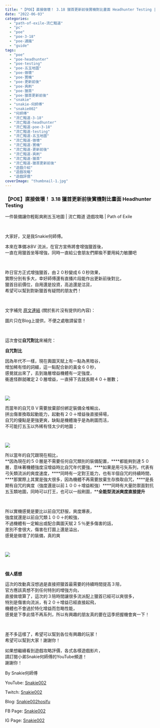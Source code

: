 ```yaml
---
title: "【POE】直接做壞！ 3.18 獵首更新前後實機對比畫面 Headhunter Testing | 一件裝備讓你輕鬆爽刷五玉地圖 | 流亡黯道 遊戲攻略 | Path of Exile"
date: "2022-06-03"
categories: 
  - "path-of-exile-流亡黯道"
  - "pc"
  - "poe"
  - "poe-3-18"
  - "poe-通識"
  - "guide"
tags: 
  - "poe"
  - "poe-headhunter"
  - "poe-testing"
  - "poe-五玉地圖"
  - "poe-做壞"
  - "poe-實機"
  - "poe-更新前後"
  - "poe-爽刷"
  - "poe-獵首"
  - "poe-獵首更新前後"
  - "snakie"
  - "snakie-何師傅"
  - "snakie002"
  - "何師傅"
  - "流亡黯道-3-18"
  - "流亡黯道-headhunter"
  - "流亡黯道-poe-3-18"
  - "流亡黯道-testing"
  - "流亡黯道-五玉地圖"
  - "流亡黯道-做壞"
  - "流亡黯道-實機"
  - "流亡黯道-更新前後"
  - "流亡黯道-爽刷"
  - "流亡黯道-獵首"
  - "流亡黯道-獵首更新前後"
  - "遊戲介紹"
  - "遊戲攻略"
  - "遊戲評價"
coverImage: "thumbnail-1.jpg"
---
```


### 【POE】直接做壞！ 3.18 獵首更新前後實機對比畫面 Headhunter Testing  
一件裝備讓你輕鬆爽刷五玉地圖 | 流亡黯道 遊戲攻略 | Path of Exile

  
   

  
大家好，又是我Snakie何師傅。  

  
本來在準備冰BV 流派，在官方宣佈將會增強獵首後，  
一直在用獵首坐等增強，同時一直給公會朋友們揶揄不要用純力敏腰吧  

  
   

  
昨日官方正式增強獵首，由２０秒變成６０秒效果，  
實際分別有多大，幸好師傅還有直播片段能作出更新前後對比，  
獵首目前價位，自用還是投資，高追還是沽貨，  
希望可以幫到對新獵首有疑問的朋友們！  

  
   

  
文字補完 [原文連結](https://snakie002hosifu.blog/3-18-hh/) (關於影片沒有提供的內容)：  

  
圖片只在Blog上提供，不便之處敬請留意！  

  
   

  
這次會從**自咒對比**來補完：  

  
**自咒對比**  

  
因為年代不一樣，現在輿圖天賦上有一點為黑暗谷，  
增加稀有怪的詞綴，這一點配合新的黃金６０秒，  
感覺就出來了，去到幾層增益機體有一定強度，  
衝進怪群就確定２０層增益，一直掃下去就長期４０＋層數；  

  
   

  
![](WordPress/1-1.png)  

  
  
而當年的自咒ＢＶ需要放棄部份綁定裝備全堆輸出，  
拼出傷害換取起動能力，起動有２０＋增益後直接掃場，  
自咒的優點是更強更爽，缺點是機體幾乎是為刷圖而活，  
不可能打五玉以外稀有怪太少的地圖；  

  
   

  
![](WordPress/2-1.png)  

  
  
所以當年的自咒跟現在相比，  
**因為現在的５０層是不需要任何自咒類別的裝備配置，****都能夠到達５０層，意味著機體強度沒增益時比自咒年代要強，****如果是用弓矢系列，代表有弓矢類流派的爽度速度，****同時有一定對王能力，也有半個自咒的持續時間，****那實際上其實是強大很多，因為機體不再需要放棄生存換取自咒，****是長期有自咒的爽度（強度還是以前１００＋增益較強）****同時有大量防禦面對抗五玉類地圖，同時可以打王，也可以一般刷圖，****全能型流派爽度直接提升**  

  
   

  
所以實機感覺是要比以前自咒舒服，爽度爆表，  
強度就還是以前自咒類１００＋的較強，  
不過機體有一定輸出或配合輿圖天賦２５％更多傷害的話，  
差別不會很大，傷害在打圖上還是溢出，  
感覺是做壞了的裝備，真的爽  

  
   

  
![](WordPress/3-1-1024x510.png)  

  
   

  
**個人感想**  

  
這次的改動真沒想過是直接把獵首最需要的持續時間提高３陪，  
官方應該真想不到任何特別的增強方向，  
直接做壞算了，這次的３陪時間讓很多流派配上獵首已經可以爽很多，  
特別是傷害向流派，有２０＋增益已經直接起飛，  
機體也不會過於特化增益而忽略性能，  
感覺是下季此情不再系列，所以有興趣的朋友真的要在這季把握機會爽一下！  

  
   

  
差不多這樣了，希望可以幫到各位有興趣的玩家！  
希望可以幫到大家！謝謝你！  

  
如果想繼續看到遊戲攻略評價，各式各樣遊戲影片，  
請訂閱小弟Snakie何師傅的YouTube頻道！  
謝謝你！  

  
By Snakie何師傅  

  
YouTube: [Snakie002](https://www.youtube.com/channel/UCDOMLG_RBSoqVHK3sIYJeLA)  

  
Twitch: [Snakie002](https://www.twitch.tv/snakie002/)  

  
Blog: [Snakie002hosifu](https://snakie002hosifu.blog/)  

  
FB Page: [Snakie002](https://www.facebook.com/Snakie002/)  

  
IG Page: [Snakie002](https://www.instagram.com/snakie002/)
